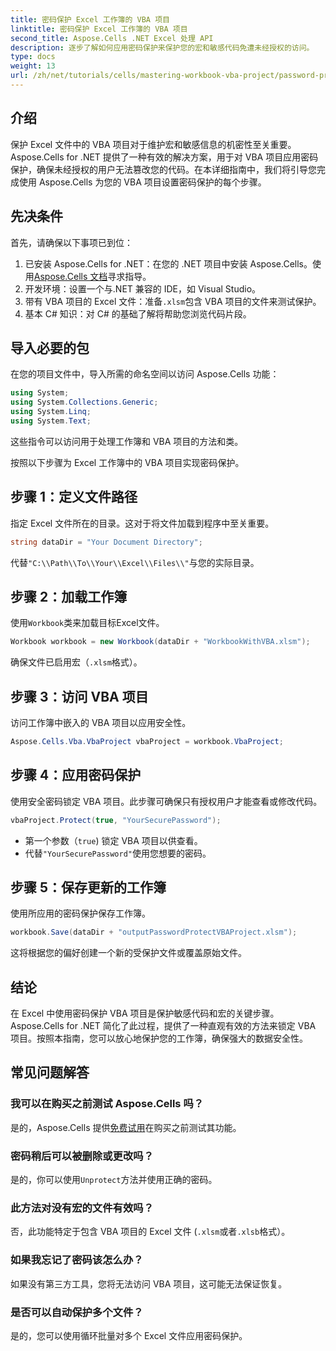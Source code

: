 ```yaml
---
title: 密码保护 Excel 工作簿的 VBA 项目
linktitle: 密码保护 Excel 工作簿的 VBA 项目
second_title: Aspose.Cells .NET Excel 处理 API
description: 逐步了解如何应用密码保护来保护您的宏和敏感代码免遭未经授权的访问。
type: docs
weight: 13
url: /zh/net/tutorials/cells/mastering-workbook-vba-project/password-protect-vba-projects/
---
```

## 介绍

保护 Excel 文件中的 VBA 项目对于维护宏和敏感信息的机密性至关重要。Aspose.Cells for .NET 提供了一种有效的解决方案，用于对 VBA 项目应用密码保护，确保未经授权的用户无法篡改您的代码。在本详细指南中，我们将引导您完成使用 Aspose.Cells 为您的 VBA 项目设置密码保护的每个步骤。

## 先决条件

首先，请确保以下事项已到位：

1. 已安装 Aspose.Cells for .NET：在您的 .NET 项目中安装 Aspose.Cells。使用[Aspose.Cells 文档](https://reference.aspose.com/cells/net/)寻求指导。
2. 开发环境：设置一个与.NET 兼容的 IDE，如 Visual Studio。
3. 带有 VBA 项目的 Excel 文件：准备`.xlsm`包含 VBA 项目的文件来测试保护。
4. 基本 C# 知识：对 C# 的基础了解将帮助您浏览代码片段。

## 导入必要的包

在您的项目文件中，导入所需的命名空间以访问 Aspose.Cells 功能：

```csharp
using System;
using System.Collections.Generic;
using System.Linq;
using System.Text;
```

这些指令可以访问用于处理工作簿和 VBA 项目的方法和类。

按照以下步骤为 Excel 工作簿中的 VBA 项目实现密码保护。

## 步骤 1：定义文件路径

指定 Excel 文件所在的目录。这对于将文件加载到程序中至关重要。

```csharp
string dataDir = "Your Document Directory";
```

代替`"C:\\Path\\To\\Your\\Excel\\Files\\"`与您的实际目录。

## 步骤 2：加载工作簿

使用`Workbook`类来加载目标Excel文件。

```csharp
Workbook workbook = new Workbook(dataDir + "WorkbookWithVBA.xlsm");
```

确保文件已启用宏（`.xlsm`格式）。

## 步骤 3：访问 VBA 项目

访问工作簿中嵌入的 VBA 项目以应用安全性。

```csharp
Aspose.Cells.Vba.VbaProject vbaProject = workbook.VbaProject;
```

## 步骤 4：应用密码保护

使用安全密码锁定 VBA 项目。此步骤可确保只有授权用户才能查看或修改代码。

```csharp
vbaProject.Protect(true, "YourSecurePassword");
```

- 第一个参数（`true`) 锁定 VBA 项目以供查看。
- 代替`"YourSecurePassword"`使用您想要的密码。

## 步骤 5：保存更新的工作簿

使用所应用的密码保护保存工作簿。

```csharp
workbook.Save(dataDir + "outputPasswordProtectVBAProject.xlsm");
```

这将根据您的偏好创建一个新的受保护文件或覆盖原始文件。

## 结论

在 Excel 中使用密码保护 VBA 项目是保护敏感代码和宏的关键步骤。Aspose.Cells for .NET 简化了此过程，提供了一种直观有效的方法来锁定 VBA 项目。按照本指南，您可以放心地保护您的工作簿，确保强大的数据安全性。

## 常见问题解答

### 我可以在购买之前测试 Aspose.Cells 吗？
是的，Aspose.Cells 提供[免费试用](https://releases.aspose.com/)在购买之前测试其功能。

### 密码稍后可以被删除或更改吗？
是的，你可以使用`Unprotect`方法并使用正确的密码。

### 此方法对没有宏的文件有效吗？
否，此功能特定于包含 VBA 项目的 Excel 文件 (`.xlsm`或者`.xlsb`格式）。

### 如果我忘记了密码该怎么办？
如果没有第三方工具，您将无法访问 VBA 项目，这可能无法保证恢复。

### 是否可以自动保护多个文件？
是的，您可以使用循环批量对多个 Excel 文件应用密码保护。
